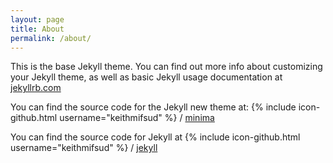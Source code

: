 ```yaml
---
layout: page
title: About
permalink: /about/
---
```


This is the base Jekyll theme. You can find out more info about customizing your Jekyll theme, as well as basic Jekyll usage documentation at [jekyllrb.com](http://jekyllrb.com/)

You can find the source code for the Jekyll new theme at:
{% include icon-github.html username="keithmifsud" %} /
[minima](https://github.com/jekyll/minima)

You can find the source code for Jekyll at
{% include icon-github.html username="keithmifsud" %} /
[jekyll](https://github.com/jekyll/jekyll)
